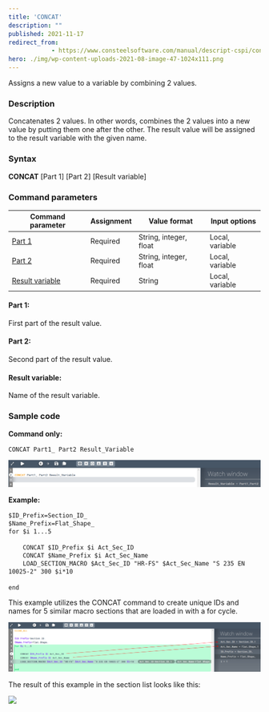 ```yaml
---
title: 'CONCAT'
description: ""
published: 2021-11-17
redirect_from: 
            - https://www.consteelsoftware.com/manual/descript-cspi/concat/
hero: ./img/wp-content-uploads-2021-08-image-47-1024x111.png
---
```


Assigns a new value to a variable by combining 2 values.

### Description

Concatenates 2 values. In other words, combines the 2 values into a new value by putting them one after the other. The result value will be assigned to the result variable with the given name.

### Syntax

**CONCAT** [Part 1] [Part 2] [Result variable]

### Command parameters

| **Command parameter**               | **Assignment** | **Value format**       | **Input options** |
| ----------------------------------- | -------------- | ---------------------- | ----------------- |
| [Part 1](#part-1)                   | Required       | String, integer, float | Local, variable   |
| [Part 2](#part-2)                   | Required       | String, integer, float | Local, variable   |
| [Result variable](#result-variable) | Required       | String                 | Local, variable   |

#### Part 1:
First part of the result value.

#### Part 2:
Second part of the result value.

#### Result variable:
Name of the result variable.

### Sample code

**Command only:**

```
CONCAT Part1_ Part2 Result_Variable
```

[![](./img/wp-content-uploads-2021-08-image-47-1024x111.png)](https://consteelsoftware.com/wp-content/uploads/2021/08/image-47.png)

**Example:**

```
$ID_Prefix=Section_ID_
$Name_Prefix=Flat_Shape_
for $i 1...5

    CONCAT $ID_Prefix $i Act_Sec_ID
    CONCAT $Name_Prefix $i Act_Sec_Name
    LOAD_SECTION_MACRO $Act_Sec_ID "HR-FS" $Act_Sec_Name "S 235 EN 10025-2" 300 $i*10

end
```

This example utilizes the CONCAT command to create unique IDs and names for 5 similar macro sections that are loaded in with a for cycle.

[![](./img/wp-content-uploads-2021-08-image-44-1024x201.png)](https://consteelsoftware.com/wp-content/uploads/2021/08/image-44.png)

The result of this example in the section list looks like this:

[![](https://consteelsoftware.com/wp-content/uploads/2021/08/image-46.png)](./img/wp-content-uploads-2021-08-image-46.png)
